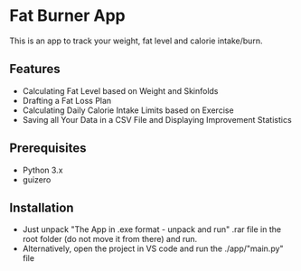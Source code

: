 # Fat Burner App

This is an app to track your weight, fat level and calorie intake/burn.


## Features

- Calculating Fat Level based on Weight and Skinfolds
- Drafting a Fat Loss Plan
- Calculating Daily Calorie Intake Limits based on Exercise
- Saving all Your Data in a CSV File and Displaying Improvement Statistics


## Prerequisites

- Python 3.x
- guizero

## Installation

- Just unpack "The App in .exe format - unpack and run" .rar file in the root folder (do not move it from there) and run.
- Alternatively, open the project in VS code and run the ./app/"main.py" file
